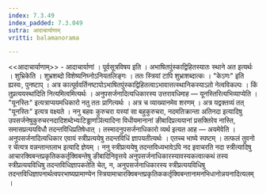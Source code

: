 ```yaml
---
index: 7.3.49
index_padded: 7.3.049
sutra: आदाचार्याणाम्
vritti: balamanorama

---
```

<<आदाचार्याणाम्>> - आदाचार्याणां । पूर्वसूत्रविषय इति । अभाषितपुंस्काद्विहितस्यातः स्थाने अत इत्यर्थः । शुभ्रिकेति । शुभ्रशब्दो विशेष्यनिघ्नोऽनियतलिङ्गः । ततः स्त्रियां टापि शुभ्राशब्दात्कः । "केऽणः" इति ह्यस्वः, पुनष्टाप् । अत्र कात्पूर्ववर्तिनष्टापोऽभाषितपुंस्काद्विहितत्वाऽभावात्तत्स्थानिकस्याऽतो नेत्वविकल्पः । किं तुप्रत्ययस्था॑दिति नित्यमित्वमित्यर्थः । अनुपसर्जनादित्यधिकारस्य उत्तरावधिमाह — यूनस्तिरित्यभिव्याप्येति । "यूनस्तिः" इत्यत्राप्ययमधिकारो नतु ततः प्रागित्यर्थः । अत्र च व्याख्यानमेव शरणम् । अत्र यद्वक्तव्यं तत् "यूनस्तिः" इत्यत्र वक्ष्यते । ननु बहवः कुरुचरा यस्यां सा बहुकुरुचरा, नदमतिक्रान्ता अतिनदा इत्यादिषु उपसर्जनेषुकुरुचरनदादिशब्देभ्यःटिड्ढाणञि॑त्यादिना विधीयमानानां ङीबादिप्रत्ययानां प्रसक्तिरेव नास्ति, समासप्रत्ययविधौ तदन्तविधिप्रतिषेधात् । तस्मादनुपसर्जनाधिकारो व्यर्थ इत्यत आह — अयमेवेति । अनुपसर्जनादित्यधिकार एवायं स्त्रीप्रत्ययेषु तदन्तविधिं ज्ञापयतीत्यर्थः । एतच्च भाष्ये स्पष्टम् । तत्फलं तुवनो र चे॑त्यत्र वन्नन्तान्तलाभ इत्यादि ज्ञेयम् । ननु स्त्रीप्रत्ययेषु तदन्तविध्यभावेऽपि नद इवाचरति नदा स्त्रीत्यादिषु आचारक्विबन्तप्रकृतिककर्तृक्विबन्तेषु ङीबादिनिवृत्तये अनुपसर्जनाधिकारस्यावस्यकत्वात्कथं तस्य स्त्रीप्रत्ययविधिषु तदन्तविधिज्ञापकतेति चेत्, न, अनुपसर्जनाधिकारस्य स्त्रीप्रत्ययविधिषु तदन्तविधिज्ञापनार्थत्वपरभाष्यप्रामाण्येन स्त्रियामाचारक्विबन्तप्रकृतिककर्तृक्विबन्तानामनभिधानोन्नयनादित्यलम् ।
